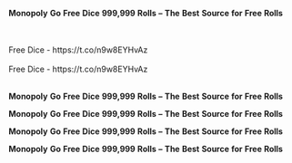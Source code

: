 <strong>Monopoly</strong> <strong>Go</strong> <strong>Free</strong> <strong>Dice</strong> <strong>999,999</strong> <strong>Rolls</strong> <strong>–</strong> <strong>The</strong> <strong>Best</strong> <strong>Source</strong> <strong>for</strong> <strong>Free</strong> <strong>Rolls</strong>

<br>
<br>Free Dice - https://t.co/n9w8EYHvAz
<br>
<br>Free Dice - https://t.co/n9w8EYHvAz
<br>
<br>

<strong>Monopoly</strong> <strong>Go</strong> <strong>Free</strong> <strong>Dice</strong> <strong>999,999</strong> <strong>Rolls</strong> <strong>–</strong> <strong>The</strong> <strong>Best</strong> <strong>Source</strong> <strong>for</strong> <strong>Free</strong> <strong>Rolls</strong>

<strong>Monopoly</strong> <strong>Go</strong> <strong>Free</strong> <strong>Dice</strong> <strong>999,999</strong> <strong>Rolls</strong> <strong>–</strong> <strong>The</strong> <strong>Best</strong> <strong>Source</strong> <strong>for</strong> <strong>Free</strong> <strong>Rolls</strong>

<strong>Monopoly</strong> <strong>Go</strong> <strong>Free</strong> <strong>Dice</strong> <strong>999,999</strong> <strong>Rolls</strong> <strong>–</strong> <strong>The</strong> <strong>Best</strong> <strong>Source</strong> <strong>for</strong> <strong>Free</strong> <strong>Rolls</strong>

<strong>Monopoly</strong> <strong>Go</strong> <strong>Free</strong> <strong>Dice</strong> <strong>999,999</strong> <strong>Rolls</strong> <strong>–</strong> <strong>The</strong> <strong>Best</strong> <strong>Source</strong> <strong>for</strong> <strong>Free</strong> <strong>Rolls</strong>
